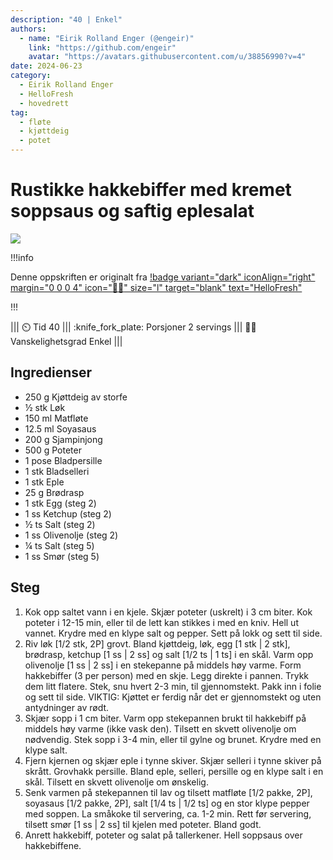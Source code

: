 ```yaml
---
description: "40 | Enkel"
authors:
  - name: "Eirik Rolland Enger (@engeir)"
    link: "https://github.com/engeir"
    avatar: "https://avatars.githubusercontent.com/u/38856990?v=4"
date: 2024-06-23
category:
  - Eirik Rolland Enger
  - HelloFresh
  - hovedrett
tag:
  - fløte
  - kjøttdeig
  - potet
---
```


# Rustikke hakkebiffer med kremet soppsaus og saftig eplesalat

![](/static/rustikke-hakkebiffer-med-kremet-soppsaus-og-saftig-eplesalat/rustikke-hakkebiffer-med-kremet-soppsaus-og-saftig-eplesalat.webp)

!!!info

Denne oppskriften er originalt fra
[!badge variant="dark" iconAlign="right" margin="0 0 0 4" icon=":cook:" size="l" target="blank" text="HelloFresh"](https://www.hellofresh.no/recipes/rustikke-hakkebiffer-64b4e91666be97d461e928de)

!!!

<!-- dprint-ignore-start -->
||| :timer_clock: Tid
40
||| :knife_fork_plate: Porsjoner
2 servings
||| :cook: Vanskelighetsgrad
Enkel
|||
<!-- dprint-ignore-end -->

## Ingredienser

- 250 g Kjøttdeig av storfe
- ½ stk Løk
- 150 ml Matfløte
- 12.5 ml Soyasaus
- 200 g Sjampinjong
- 500 g Poteter
- 1 pose Bladpersille
- 1 stk Bladselleri
- 1 stk Eple
- 25 g Brødrasp
- 1 stk Egg (steg 2)
- 1 ss Ketchup (steg 2)
- ½ ts Salt (steg 2)
- 1 ss Olivenolje (steg 2)
- ¼ ts Salt (steg 5)
- 1 ss Smør (steg 5)

## Steg

1. Kok opp saltet vann i en kjele. Skjær poteter (uskrelt) i 3 cm biter. Kok poteter i
   12-15 min, eller til de lett kan stikkes i med en kniv. Hell ut vannet. Krydre med en
   klype salt og pepper. Sett på lokk og sett til side.
2. Riv løk [1/2 stk, 2P] grovt. Bland kjøttdeig, løk, egg [1 stk | 2 stk], brødrasp,
   ketchup [1 ss | 2 ss] og salt [1/2 ts | 1 ts] i en skål. Varm opp olivenolje [1 ss |
   2 ss] i en stekepanne på middels høy varme. Form hakkebiffer (3 per person) med en
   skje. Legg direkte i pannen. Trykk dem litt flatere. Stek, snu hvert 2-3 min, til
   gjennomstekt. Pakk inn i folie og sett til side. VIKTIG: Kjøttet er ferdig når det er
   gjennomstekt og uten antydninger av rødt.
3. Skjær sopp i 1 cm biter. Varm opp stekepannen brukt til hakkebiff på middels høy
   varme (ikke vask den). Tilsett en skvett olivenolje om nødvendig. Stek sopp i 3-4
   min, eller til gylne og brunet. Krydre med en klype salt.
4. Fjern kjernen og skjær eple i tynne skiver. Skjær selleri i tynne skiver på skrått.
   Grovhakk persille. Bland eple, selleri, persille og en klype salt i en skål. Tilsett
   en skvett olivenolje om ønskelig.
5. Senk varmen på stekepannen til lav og tilsett matfløte [1/2 pakke, 2P], soyasaus [1/2
   pakke, 2P], salt [1/4 ts | 1/2 ts] og en stor klype pepper med soppen. La småkoke til
   servering, ca. 1-2 min. Rett før servering, tilsett smør [1 ss | 2 ss] til kjelen med
   poteter. Bland godt.
6. Anrett hakkebiff, poteter og salat på tallerkener. Hell soppsaus over hakkebiffene.

<script type="application/ld+json">
{
  "author": {
    "@type": "Person",
    "name": "HelloFresh",
    "url": "https://www.hellofresh.no/recipes/rustikke-hakkebiffer-64b4e91666be97d461e928de"
  },
  "image": "https://img.hellofresh.com/f_auto,fl_lossy,h_640,q_auto,w_1200/hellofresh_s3/image/HF_Y23_R07_W24_SE_F14112-2_Main_low-7ea0f4c3.jpg",
  "site_name": "HelloFresh",
  "@context": "https://schema.org",
  "@type": "Recipe",
  "recipeCategory": "",
  "cookTime": 20,
  "recipeCuisine": "Skandinavisk",
  "publisher": {
    "@type": "Organization",
    "name": "hellofresh.com"
  },
  "recipeIngredient": [
    "250 g Kjøttdeig av storfe",
    "½ stk Løk",
    "150 ml Matfløte",
    "12.5 ml Soyasaus",
    "200 g Sjampinjong",
    "500 g Poteter",
    "1 pose Bladpersille",
    "1 stk Bladselleri",
    "1 stk Eple",
    "25 g Brødrasp",
    "1 stk Egg (steg 2)",
    "1 ss Ketchup (steg 2)",
    "½ ts Salt (steg 2)",
    "1 ss Olivenolje (steg 2)",
    "¼ ts Salt (steg 5)",
    "1 ss Smør (steg 5)"
  ],
  "recipeInstructions": [
    {
      "@type": "HowToStep",
      "text": "Kok opp saltet vann i en kjele. Skjær poteter (uskrelt) i 3 cm biter. Kok poteter i 12-15 min, eller til de lett kan stikkes i med en kniv. Hell ut vannet. Krydre med en klype salt og pepper. Sett på lokk og sett til side."
    },
    {
      "@type": "HowToStep",
      "text": "Riv løk [1/2 stk, 2P] grovt. Bland kjøttdeig, løk, egg [1 stk | 2 stk], brødrasp, ketchup [1 ss | 2 ss] og salt [1/2 ts | 1 ts] i en skål. Varm opp olivenolje [1 ss | 2 ss] i en stekepanne på middels høy varme. Form hakkebiffer (3 per person) med en skje. Legg direkte i pannen. Trykk dem litt flatere. Stek, snu hvert 2-3 min, til gjennomstekt. Pakk inn i folie og sett til side. VIKTIG: Kjøttet er ferdig når det er gjennomstekt og uten antydninger av rødt."
    },
    {
      "@type": "HowToStep",
      "text": "Skjær sopp i 1 cm biter. Varm opp stekepannen brukt til hakkebiff på middels høy varme (ikke vask den). Tilsett en skvett olivenolje om nødvendig. Stek sopp i 3-4 min, eller til gylne og brunet. Krydre med en klype salt."
    },
    {
      "@type": "HowToStep",
      "text": "Fjern kjernen og skjær eple i tynne skiver. Skjær selleri i tynne skiver på skrått. Grovhakk persille. Bland eple, selleri, persille og en klype salt i en skål. Tilsett en skvett olivenolje om ønskelig."
    },
    {
      "@type": "HowToStep",
      "text": "Senk varmen på stekepannen til lav og tilsett matfløte [1/2 pakke, 2P], soyasaus [1/2 pakke, 2P], salt [1/4 ts | 1/2 ts] og en stor klype pepper med soppen. La småkoke til servering, ca. 1-2 min. Rett før servering, tilsett smør [1 ss | 2 ss] til kjelen med poteter. Bland godt."
    },
    {
      "@type": "HowToStep",
      "text": "Anrett hakkebiff, poteter og salat på tallerkener. Hell soppsaus over hakkebiffene."
    }
  ],
  "inLanguage": "nb-NO",
  "nutrition": {
    "@type": "NutritionInformation",
    "calories": "880 kcal",
    "fatContent": "48.5 g",
    "saturatedFatContent": "22.3 g",
    "carbohydrateContent": "69 g",
    "sugarContent": "25.3 g",
    "proteinContent": "40.8 g",
    "sodiumContent": "152.4 mg",
    "servingSize": "718"
  },
  "prepTime": 20,
  "name": "Rustikke hakkebiffer med kremet soppsaus og saftig eplesalat",
  "totalTime": 40,
  "recipeYield": "2 servings",
  "pattern": "rustikke-hakkebiffer-med-kremet-soppsaus-og-saftig-eplesalat"
}
</script>

